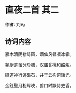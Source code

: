 # 直夜二首  其二

**作者**: 刘筠

## 诗词内容

嘉木清阴接绮窗，谪仙风骨凛冰霜。

尧厨萐莆分珍膳，汉庙含桃和酪浆。

磴道神行通碣石，井干云构俯瑶光。

金釭璧月相辉映，兽口时飘侍史香。

